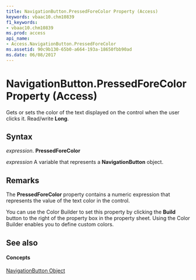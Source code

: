 ```yaml
---
title: NavigationButton.PressedForeColor Property (Access)
keywords: vbaac10.chm10839
f1_keywords:
- vbaac10.chm10839
ms.prod: access
api_name:
- Access.NavigationButton.PressedForeColor
ms.assetid: 90c9b130-65b0-a664-193a-18650fbb90ad
ms.date: 06/08/2017
---
```



# NavigationButton.PressedForeColor Property (Access)

Gets or sets the color of the text displayed on the control when the user clicks it. Read/write **Long**.


## Syntax

 _expression_. **PressedForeColor**

 _expression_ A variable that represents a **NavigationButton** object.


## Remarks

The **PressedForeColor** property contains a numeric expression that represents the value of the text color in the control.

You can use the Color Builder to set this property by clicking the **Build** button to the right of the property box in the property sheet. Using the Color Builder enables you to define custom colors.


## See also


#### Concepts


[NavigationButton Object](navigationbutton-object-access.md)

